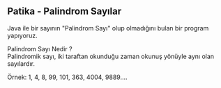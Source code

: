 ## Patika - Palindrom Sayılar

Java ile bir sayının "Palindrom Sayı" olup olmadığını bulan bir program yapıyoruz.

Palindrom Sayı Nedir ?  
Palindromik sayı, iki taraftan okunduğu zaman okunuş yönüyle aynı olan sayılardır.

Örnek: 1, 4, 8, 99, 101, 363, 4004, 9889....